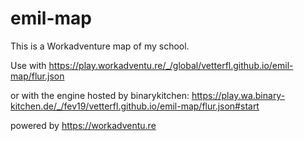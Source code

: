 # emil-map
This is a Workadventure map of my school.

Use with https://play.workadventu.re/_/global/vetterfl.github.io/emil-map/flur.json

or with the engine hosted by binarykitchen: https://play.wa.binary-kitchen.de/_/fev19/vetterfl.github.io/emil-map/flur.json#start

powered by https://workadventu.re
